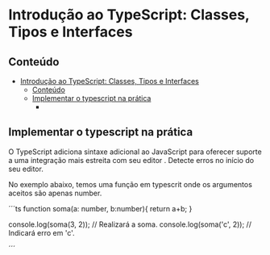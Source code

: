 # Introdução ao TypeScript: Classes, Tipos e Interfaces
## Conteúdo
- [Introdução ao TypeScript: Classes, Tipos e Interfaces](#introdução-ao-typescript-classes-tipos-e-interfaces)
  - [Conteúdo](#conteúdo)
  - [Implementar o typescript na prática](#implementar-o-typescript-na-prática)
    - [](#)

## Implementar o typescript na prática

O TypeScript adiciona sintaxe adicional ao JavaScript para oferecer suporte a uma integração mais estreita com seu editor . Detecte erros no início do seu editor.

No exemplo abaixo, temos uma função em typescrit onde os argumentos aceitos são apenas number.

´´´ts
function soma(a: number, b:number){
    return a+b;
}

console.log(soma(3, 2)); // Realizará a soma.
console.log(soma('c', 2)); // Indicará erro em 'c'.

´´´
